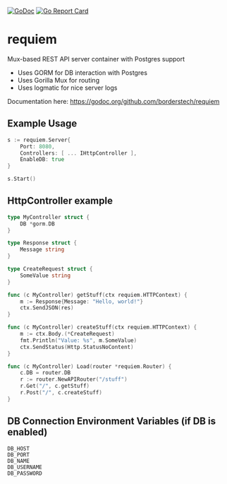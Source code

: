 [![GoDoc](http://godoc.org/github.com/borderstech/requiem?status.png)](http://godoc.org/github.com/borderstech/requiem)
[![Go Report Card](https://goreportcard.com/badge/github.com/borderstech/requiem)](https://goreportcard.com/report/github.com/borderstech/requiem)

# requiem

Mux-based REST API server container with Postgres support
- Uses GORM for DB interaction with Postgres
- Uses Gorilla Mux for routing
- Uses logmatic for nice server logs

Documentation here: https://godoc.org/github.com/borderstech/requiem

## Example Usage
```go
s := requiem.Server{
    Port: 8080,
    Controllers: [ ... IHttpController ],
    EnableDB: true
}

s.Start()
```

## HttpController example
```go
type MyController struct {
    DB *gorm.DB
}

type Response struct {
    Message string
}

type CreateRequest struct {
    SomeValue string
}

func (c MyController) getStuff(ctx requiem.HTTPContext) {
    m := Response{Message: "Hello, world!"}
    ctx.SendJSON(res)
}

func (c MyController) createStuff(ctx requiem.HTTPContext) {
    m := ctx.Body.(*CreateRequest)
    fmt.Println("Value: %s", m.SomeValue)
    ctx.SendStatus(Http.StatusNoContent)
}

func (c MyController) Load(router *requiem.Router) {
    c.DB = router.DB
    r := router.NewAPIRouter("/stuff")
    r.Get("/", c.getStuff)
    r.Post("/", c.createStuff)
}
```

## DB Connection Environment Variables (if DB is enabled)
```
DB_HOST
DB_PORT
DB_NAME
DB_USERNAME
DB_PASSWORD
```
